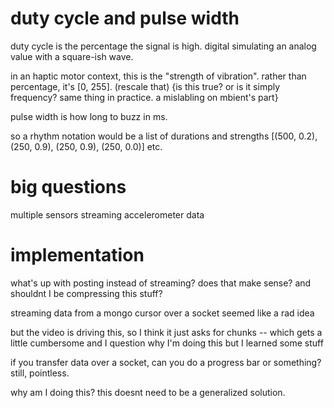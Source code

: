 # duty cycle and pulse width

duty cycle is the percentage the signal is high. digital simulating an analog value with a square-ish wave.

in an haptic motor context, this is the "strength of vibration". rather than percentage, it's [0, 255]. (rescale that)
{is this true? or is it simply frequency? same thing in practice. a mislabling on mbient's part}

pulse width is how long to buzz in ms.


so a rhythm notation would be a list of durations and strengths
[(500, 0.2), (250, 0.9), (250, 0.9), (250, 0.0)] etc.



# big questions

multiple sensors streaming accelerometer data



# implementation

what's up with posting instead of streaming? does that make sense?
and shouldnt I be compressing this stuff?


streaming data from a mongo cursor over a socket seemed like a rad idea

but the video is driving this, so I think it just asks for chunks -- which gets a little cumbersome
and I question why I'm doing this
but I learned some stuff

if you transfer data over a socket, can you do a progress bar or something?
still, pointless.

why am I doing this? this doesnt need to be a generalized solution.


